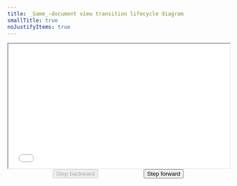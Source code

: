 ```yaml
---
title: _Same_-document view transition lifecycle diagram
smallTitle: true
noJustifyItems: true
---
```


<script type="module" async src="/scaler.js"></script>

<style>
	@layer base {
		spec-scaler {
			max-block-size: 60svb;
			display: block;
			margin-inline: auto;
		}

		.spec-slide-controls {
			margin-block-start: var(--size-3);
			display: flex;
			align-items: center;
			justify-content: space-evenly;

			:not(.slide-content) > #phases-diagram > & {
				font-size: var(--font-size-5);

				@container (inline-size < 50em) {
					font-size: var(--font-size-2);
				}
			}
		}
	}
</style>

<div id="phases-diagram">
	<spec-scaler canvasheight="1080" canvaswidth="1920" style="aspect-ratio: 1920/1080">
		<iframe
			src="/same-document-phases.html"
			style="inline-size: 100%; block-size: 100%;"
			title="Same-document view transition lifecycle diagram"
		></iframe>
	</spec-scaler> 
	<div class="spec-slide-controls">
		<button disabled>Step backward</button>
		<button>Step forward</button>
	</div>
</div>

<script type="module">
const root = document.querySelector('#phases-diagram');
const [previous, next] = root.querySelectorAll('.spec-slide-controls button');
const iframe = root.querySelector('iframe');

next.disabled = false;

const updateButtons = (slide) => {
	next.disabled = !slide.hasNext;
	previous.disabled = !slide.hasPrevious;
};

next.addEventListener('click', async () => {
	const slide = iframe.contentDocument.querySelector('spec-slide');
	await slide.next();
	updateButtons(slide);
});

previous.addEventListener('click', async () => {
	const slide = iframe.contentDocument.querySelector('spec-slide');
	await slide.previous();
	updateButtons(slide);
});
</script>
